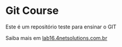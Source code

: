 # Git Course

Este é um repositório teste para ensinar o GIT

Saiba mais em [lab16.4netsolutions.com.br](http://lab16.4netsolutions.com.br)